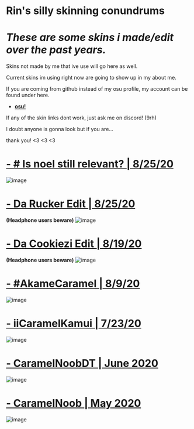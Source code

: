 # Rin's silly skinning conundrums 

# *These are some skins i made/edit over the past years.*

Skins not made by me that ive use will go here as well. 

Current skins im using right now are going to show up in my about me. 

If you are coming from github instead of my osu profile, my account can be found under here.

* [**osu!**](https://osu.ppy.sh/users/13378004)

If any of the skin links dont work, just ask me on discord! (9rh)


   I doubt anyone is gonna look but if you are...

   thank you! <3 <3 <3 

# [- # Is noel still relevant? | 8/25/20](https://bit.ly/3R5CeCi)
![image](https://cdn.discordapp.com/attachments/701177090984116394/1182119652441198652/image.png?ex=658389b7&is=657114b7&hm=db588b55ca6c12fe775bf97b308c2dccb7d195c7821746d30d4b22ecbd51e17d&)

# [- Da Rucker Edit | 8/25/20](https://bit.ly/46GwVPu)
**(Headphone users beware)**
![image](https://cdn.discordapp.com/attachments/701177090984116394/1182106290978291773/image.png?ex=65837d46&is=65710846&hm=c0e1d9f1f4b3ec2369358b1d2ea68203cae5516541c715d3575838faa74a4ec2&)

# [- Da Cookiezi Edit | 8/19/20](https://bit.ly/47IcJhn)
**(Headphone users beware)**
![image](https://cdn.discordapp.com/attachments/701177090984116394/1182110795992137748/image.png?ex=65838178&is=65710c78&hm=fab2437c692edf17fed6eeb3aa406e366d03cee5abd6f93678567151a6714bc6&)

# [- #AkameCaramel | 8/9/20](https://bit.ly/3RcYpX7)
![image](https://cdn.discordapp.com/attachments/701177090984116394/1182101711385534566/image.png?ex=65837902&is=65710402&hm=fdc2093b6662aeb19af986de6138d979d79507c20c9c2a026440828966ca0677&)

# [- iiCaramelKamui | 7/23/20](https://bit.ly/3TfAclJ) 
![image](https://cdn.discordapp.com/attachments/701177090984116394/1181737013834158234/image.png?ex=6582255b&is=656fb05b&hm=b17af4c112194d11157828bd1e825243ac90aebcab1b2218df599031ab0dff47&)

# [- CaramelNoobDT | June 2020](https://bit.ly/3RbJxsf)
![image](https://cdn.discordapp.com/attachments/701177090984116394/1181415885060177940/image.png?ex=6580fa48&is=656e8548&hm=efffa48f63d1442fac42dbda98545bee0192afb6311cb536a60eb389d72f2274&)

# [- CaramelNoob | May 2020](https://bit.ly/3GvgTx6)
![image](https://cdn.discordapp.com/attachments/701177090984116394/1181384182799278251/image.png?ex=6580dcc2&is=656e67c2&hm=2cb06a0abe49d763c17b6852683e582dae348eca117ef50ddae92dd0e532fb95&)
                  
